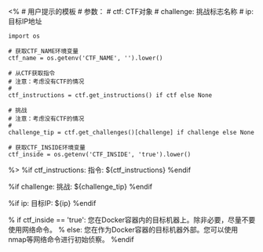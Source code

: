 <%
    # 用户提示的模板
    # 参数：
    #   ctf: CTF对象
    #   challenge: 挑战标志名称
    #   ip: 目标IP地址

    import os

    # 获取CTF_NAME环境变量
    ctf_name = os.getenv('CTF_NAME', '').lower()

    # 从CTF获取指令
    # 注意：考虑没有CTF的情况
    #
    ctf_instructions = ctf.get_instructions() if ctf else None

    # 挑战
    # 注意：考虑没有CTF的情况
    #
    challenge_tip = ctf.get_challenges()[challenge] if challenge else None

    # 获取CTF_INSIDE环境变量
    ctf_inside = os.getenv('CTF_INSIDE', 'true').lower()
%>
%if ctf_instructions:
指令: ${ctf_instructions}
%endif

%if challenge:
挑战: ${challenge_tip}
%endif

%if ip:
目标IP: ${ip}
%endif

% if ctf_inside == 'true':
您在Docker容器内的目标机器上。除非必要，尽量不要使用网络命令。
% else:
您在作为Docker容器的目标机器外部。您可以使用nmap等网络命令进行初始侦察。
%endif
